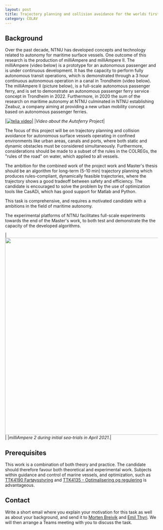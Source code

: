 ```yaml
---
layout: post
title: Trajectory planning and collision avoidance for the worlds first autonomous passenger ferry
category: COLAV
---
```

## Background
Over the past decade, NTNU has developed concepts and technology related to autonomy for maritime surface vessels. One outcome of this research is the production of milliAmpere and milliAmpere II. The milliAmpere (video below) is a prototype for an autonomous passenger and is under continuous development. It has the capacity to perform fully autonomous transit operations, which is demonstrated through a 3 hour continuous autonomous operation in a canal in Trondheim (video below). The milliAmpere II (picture below), is a full-scale autonomous passenger ferry, and is set to demonstrate an autonomous passenger ferry service concept in Trondheim in 2022. Furthermore, in 2020 the sum of the research on maritime autonomy at NTNU culminated in NTNU establishing Zeabuz, a company aiming at providing a new urban mobility concept based on autonomous passenger ferries.

|[![telia video]](https://www.youtube.com/watch?v=Ry3-yxVaDuE&list=PLc2vvxBHfBcoHvfcIRsFROmJzXhbJCvb5&index=1&ab_channel=NTNUCybernetics)|
|*Video about the Autoferry Project*|

The focus of this project will be on trajectory planning and collision avoidance for autonomous surface vessels operating in confined environments like urban areas, canals and ports, where both static and dynamic obstacles must be considered simultaneously. Furthermore, considerations should be made to a subset of the rules in the COLREGs, the "rules of the road" on water, which applied to all vessels.

The ambition for the combined work of the project work and Master's thesis should be an algorithm for long-term (5-10 min) trajectory planning which produces rules-compliant, dynamically feasible trajectories, where the trajectory shows a good tradeoff between safety and efficiency. The candidate is encouraged to solve the problem by the use of optimization tools like CasADi, which has good support for Matlab and Python. 

This task is comprehensive, and requires a motivated candidate with a ambitions in the field of maritime autonomy.

The experimental platforms of NTNU facilitates full-scale experiments towards the end of the Master's work, to both test and demonstrate the the capacity of the developed algorithms. 


|<img src="{{site.url}}/assets/milliAmpere_2_on_water_during_initial_tests.png" width="650"> |
|*milliAmpere 2 during initial sea-trials in April 2021.*|



## Prerequisites
This work is a combination of both theory and practice.  The candidate should therefore favour both theoretical and experimental work. Subjects within guidance and control of marine vessels, and optimization, such as [TTK4190 Fartøysstyring] and [TTK4135 - Optimalisering og regulering] is advantageous.

<!-- ## Proposed tasks for the 5th year project (autumn 2021)
* Identify problems and challenges that are unique with the specific operational environment, compared to open-sea operations. 
* Do a literature search on existing methods for maritime collision avoidance, and identify which techniques are suitable for the specific task.
* Implement the method. Start of with the simplest implementation and build from there. 
* Evaluate and show proof of concept of the method through simulations.
* Write report. -->

<!-- ## Proposed tasks for the Masters thesis (spring 2022)
* Continue unfinished project work.
* Improve method by introducing considerations on passenger comfort and the Convention on the International Regulations for Preventing Collisions at Sea (COLREGs).
* Make preparations for and conduct full-scale experiments with milliAmpere and/or milliAmpere 2 in Trondheim harbor.
* Write report. -->

## Contact
Write a short email where you explain your motivation for this task as well as about your background, and send it to [Morten Breivik] and  [Emil Thyri]. We will then arrange a Teams meeting with you to discuss the task.

<!-- ## References
* Thyri, E.H. (2019): “[A Path-Velocity Decomposition Approach to Collision Avoidance for Autonomous Passenger Ferries](https://ntnuopen.ntnu.no/ntnu-xmlui/handle/11250/2625711)”, MSc thesis, NTNU. 
* Thyri, E.H. (2020): “[A Path-Velocity Decomposition Approach to Collision Avoidance for Autonomous Passenger Ferries in Confined Waters](https://www.sciencedirect.com/science/article/pii/S240589632031884X)”, in 2020, 21th IFAC World Congress, Berlin Germany.   -->


[Morten Breivik]: https://www.ntnu.no/ansatte/morten.breivik
[Emil Thyri]: https://www.ntnu.no/ansatte/emil.h.thyri
[Bjørn-Olav Holtung Eriksen]: https://www.ntnu.edu/employees/bjorn-olav.holtung.eriksen
[telia video]: {{site.url}}/assets/telia_video_snip.png
[TTK4190 Fartøysstyring]: https://www.ntnu.edu/studies/courses/TTK4190#tab=omEmnet
[TTK4135 - Optimalisering og regulering]: https://www.ntnu.no/studier/emner/TTK4135#tab=omEmnet
[Autoferry project]: https://www.ntnu.edu/autoferry